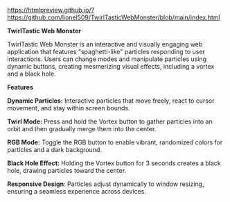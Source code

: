 https://htmlpreview.github.io/?https://github.com/lionel509/TwirlTasticWebMonster/blob/main/index.html

**TwirlTastic Web Monster**

TwirlTastic Web Monster is an interactive and visually engaging web application that features 
"spaghetti-like" particles responding to user interactions. Users can change modes and manipulate 
particles using dynamic buttons, creating mesmerizing visual effects, including a vortex and a black hole.

**Features**

**Dynamic Particles:** Interactive particles that move freely, react to cursor movement, and stay within screen bounds.

**Twirl Mode:** Press and hold the Vortex button to gather particles into an orbit and then gradually merge them into the center.

**RGB Mode:** Toggle the RGB button to enable vibrant, randomized colors for particles and a dark background.

**Black Hole Effect:** Holding the Vortex button for 3 seconds creates a black hole, drawing particles toward the center.

**Responsive Design**: Particles adjust dynamically to window resizing, ensuring a seamless experience across devices.
